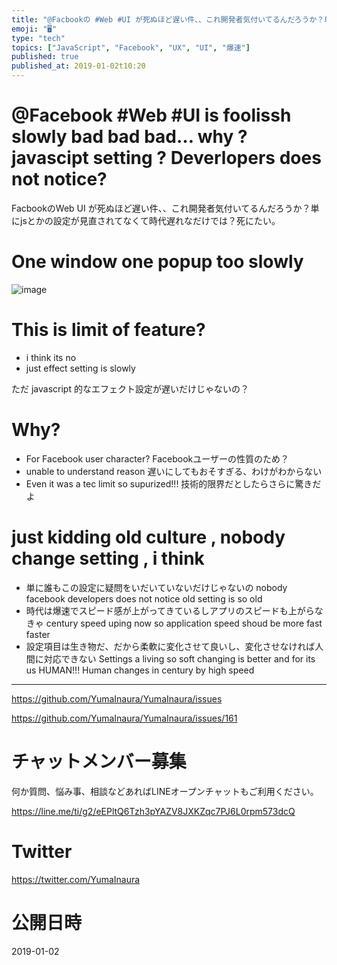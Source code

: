 ```yaml
---
title: "@Facbookの #Web #UI が死ぬほど遅い件、、これ開発者気付いてるんだろうか？単にjsとかの設定が見直されてなくて時代遅れなだけ"
emoji: "🖥"
type: "tech"
topics: ["JavaScript", "Facebook", "UX", "UI", "爆速"]
published: true
published_at: 2019-01-02t10:20
---
```


# @Facebook #Web #UI is foolissh slowly bad bad bad… why ? javascipt setting ? Deverlopers does not notice?

FacbookのWeb UI が死ぬほど遅い件、、これ開発者気付いてるんだろうか？単にjsとかの設定が見直されてなくて時代遅れなだけでは？死にたい。

# One window one popup too slowly

![image](https://user-images.githubusercontent.com/13635059/50578015-12c04b80-0e77-11e9-9811-f06affe5ae1a.png)

# This is limit of feature?

- i think its no 
- just effect setting is slowly 

ただ javascript 的なエフェクト設定が遅いだけじゃないの？

# Why?

- For Facebook user character? Facebookユーザーの性質のため？
- unable to understand reason 遅いにしてもおそすぎる、わけがわからない
- Even it was a tec limit so supurized!!! 技術的限界だとしたらさらに驚きだよ

# just kidding old culture , nobody change setting , i think

- 単に誰もこの設定に疑問をいだいていないだけじゃないの nobody facebook developers does not notice old setting is so old
- 時代は爆速でスピード感が上がってきているしアプリのスピードも上がらなきゃ century speed uping now so application speed shoud be more fast faster 
- 設定項目は生き物だ、だから柔軟に変化させて良いし、変化させなければ人間に対応できない Settings a living so soft changing is better and for its us HUMAN!!! Human changes in century by high speed


---

https://github.com/YumaInaura/YumaInaura/issues

https://github.com/YumaInaura/YumaInaura/issues/161








<!-- Update From Qiita API -->

# チャットメンバー募集


何か質問、悩み事、相談などあればLINEオープンチャットもご利用ください。

https://line.me/ti/g2/eEPltQ6Tzh3pYAZV8JXKZqc7PJ6L0rpm573dcQ





# Twitter


https://twitter.com/YumaInaura


<!-- Update From Qiita API -->



# 公開日時

2019-01-02
